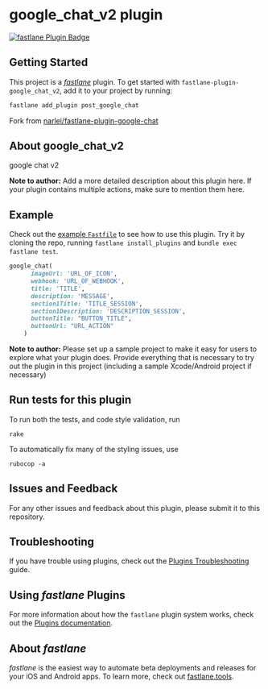 # google_chat_v2 plugin

[![fastlane Plugin Badge](https://rawcdn.githack.com/fastlane/fastlane/master/fastlane/assets/plugin-badge.svg)](https://rubygems.org/gems/fastlane-plugin-google_chat_v2)

## Getting Started

This project is a [_fastlane_](https://github.com/fastlane/fastlane) plugin. To get started with `fastlane-plugin-google_chat_v2`, add it to your project by running:

```bash
fastlane add_plugin post_google_chat
```

Fork from [narlei/fastlane-plugin-google-chat](https://github.com/narlei/fastlane-plugin-google-chat)

## About google_chat_v2

google chat v2

**Note to author:** Add a more detailed description about this plugin here. If your plugin contains multiple actions, make sure to mention them here.

## Example

Check out the [example `Fastfile`](fastlane/Fastfile) to see how to use this plugin. Try it by cloning the repo, running `fastlane install_plugins` and `bundle exec fastlane test`.

````ruby 
google_chat(
      imageUrl: 'URL_OF_ICON',
      webhook: 'URL_OF_WEBHOOK',
      title: 'TITLE',
      description: 'MESSAGE',
      section1Title: 'TITLE_SESSION',
      section1Description: 'DESCRIPTION_SESSION',
      buttonTitle: "BUTTON_TITLE",
      buttonUrl: "URL_ACTION"
    )
````

**Note to author:** Please set up a sample project to make it easy for users to explore what your plugin does. Provide everything that is necessary to try out the plugin in this project (including a sample Xcode/Android project if necessary)

## Run tests for this plugin

To run both the tests, and code style validation, run

```
rake
```

To automatically fix many of the styling issues, use
```
rubocop -a
```

## Issues and Feedback

For any other issues and feedback about this plugin, please submit it to this repository.

## Troubleshooting

If you have trouble using plugins, check out the [Plugins Troubleshooting](https://docs.fastlane.tools/plugins/plugins-troubleshooting/) guide.

## Using _fastlane_ Plugins

For more information about how the `fastlane` plugin system works, check out the [Plugins documentation](https://docs.fastlane.tools/plugins/create-plugin/).

## About _fastlane_

_fastlane_ is the easiest way to automate beta deployments and releases for your iOS and Android apps. To learn more, check out [fastlane.tools](https://fastlane.tools).
